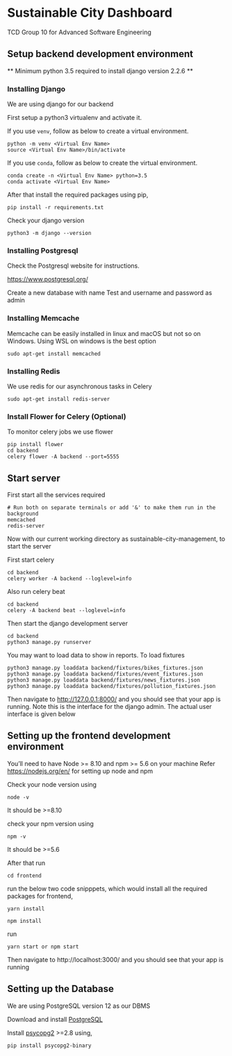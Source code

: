 # Sustainable City Dashboard
TCD Group 10 for Advanced Software Engineering

## Setup backend development environment
** Minimum python 3.5 required to install django version 2.2.6 **

### Installing Django

We are using django for our backend

First setup a python3 virtualenv and activate it. 

If you use ```venv```, follow as below to create a virtual environment.

```
python -m venv <Virtual Env Name>
source <Virtual Env Name>/bin/activate
```
If you use ```conda```, follow as below to create the virtual environment.
```
conda create -n <Virtual Env Name> python=3.5
conda activate <Virtual Env Name>
```


After that install the required packages using pip,
```
pip install -r requirements.txt
```

Check your django version
```
python3 -m django --version
```

### Installing Postgresql

Check the Postgresql website for instructions.

https://www.postgresql.org/

Create a new database with name Test and username and password as admin

### Installing Memcache

Memcache can be easily installed in linux and macOS but not so on Windows. Using WSL on windows is the best option

```
sudo apt-get install memcached
```

### Installing Redis

We use redis for our asynchronous tasks in Celery

```
sudo apt-get install redis-server
```

### Install Flower for Celery (Optional)

To monitor celery jobs we use flower
```
pip install flower
cd backend
celery flower -A backend --port=5555
```

## Start server

First start all the services required

```
# Run both on separate terminals or add '&' to make them run in the background
memcached
redis-server
```

Now with our current working directory as sustainable-city-management, to start the server

First start celery

```
cd backend
celery worker -A backend --loglevel=info
```

Also run celery beat

```
cd backend
celery -A backend beat --loglevel=info
```

Then start the django development server

```
cd backend
python3 manage.py runserver
```

You may want to load data to show in reports. To load fixtures

```
python3 manage.py loaddata backend/fixtures/bikes_fixtures.json
python3 manage.py loaddata backend/fixtures/event_fixtures.json
python3 manage.py loaddata backend/fixtures/news_fixtures.json
python3 manage.py loaddata backend/fixtures/pollution_fixtures.json
```

Then navigate to http://127.0.0.1:8000/ and you should see that your app is running.
Note this is the interface for the django admin. The actual user interface is given below

## Setting up the frontend development environment

You’ll need to have Node >= 8.10 and npm >= 5.6 on your machine
Refer https://nodejs.org/en/ for setting up node and npm

Check your node version using
```
node -v
```
It should be >=8.10

check your npm version using
```
npm -v
```
It should be >=5.6

After that run
```
cd frontend
```
run the below two code snipppets, which would install all the required packages for frontend,
```
yarn install
```
```
npm install
```

run
```
yarn start or npm start
```

Then navigate to http://localhost:3000/ and you should see that your app is running

## Setting up the Database
We are using PostgreSQL version 12 as our DBMS

Download and install [PostgreSQL](https://www.postgresql.org/download/)

Install [psycopg2](http://initd.org/psycopg/docs/install.html) >=2.8 using,

```
pip install psycopg2-binary
```
